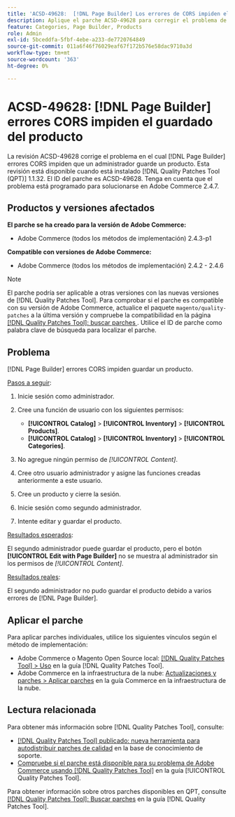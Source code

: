 ```yaml
---
title: 'ACSD-49628:  [!DNL Page Builder] Los errores de CORS impiden el guardado del producto'
description: Aplique el parche ACSD-49628 para corregir el problema de Adobe Commerce donde los errores  [!DNL Page Builder] CORS impiden el guardado del producto.
feature: Categories, Page Builder, Products
role: Admin
exl-id: 5bceddfa-5fbf-4ebe-a233-de7720764849
source-git-commit: 011a6f46f76029eaf67f172b576e58dac9710a3d
workflow-type: tm+mt
source-wordcount: '363'
ht-degree: 0%

---
```


# ACSD-49628: [!DNL Page Builder] errores CORS impiden el guardado del producto

La revisión ACSD-49628 corrige el problema en el cual [!DNL Page Builder] errores CORS impiden que un administrador guarde un producto. Esta revisión está disponible cuando está instalado [!DNL Quality Patches Tool (QPT)] 1.1.32. El ID del parche es ACSD-49628. Tenga en cuenta que el problema está programado para solucionarse en Adobe Commerce 2.4.7.

## Productos y versiones afectados

**El parche se ha creado para la versión de Adobe Commerce:**

* Adobe Commerce (todos los métodos de implementación) 2.4.3-p1

**Compatible con versiones de Adobe Commerce:**

* Adobe Commerce (todos los métodos de implementación) 2.4.2 - 2.4.6

>[!NOTE]
>
>El parche podría ser aplicable a otras versiones con las nuevas versiones de [!DNL Quality Patches Tool]. Para comprobar si el parche es compatible con su versión de Adobe Commerce, actualice el paquete `magento/quality-patches` a la última versión y compruebe la compatibilidad en la página [[!DNL Quality Patches Tool]: buscar parches ](https://experienceleague.adobe.com/tools/commerce-quality-patches/index.html?lang=es). Utilice el ID de parche como palabra clave de búsqueda para localizar el parche.

## Problema

[!DNL Page Builder] errores CORS impiden guardar un producto.

<u>Pasos a seguir</u>:

1. Inicie sesión como administrador.
1. Cree una función de usuario con los siguientes permisos:

   * **[!UICONTROL Catalog]** > **[!UICONTROL Inventory]** > **[!UICONTROL Products]**.
   * **[!UICONTROL Catalog]** > **[!UICONTROL Inventory]** > **[!UICONTROL Categories]**.

1. No agregue ningún permiso de *[!UICONTROL Content]*.
1. Cree otro usuario administrador y asigne las funciones creadas anteriormente a este usuario.
1. Cree un producto y cierre la sesión.
1. Inicie sesión como segundo administrador.
1. Intente editar y guardar el producto.

<u>Resultados esperados</u>:

El segundo administrador puede guardar el producto, pero el botón **[!UICONTROL Edit with Page Builder]** no se muestra al administrador sin los permisos de *[!UICONTROL Content]*.

<u>Resultados reales</u>:

El segundo administrador no pudo guardar el producto debido a varios errores de [!DNL Page Builder].

## Aplicar el parche

Para aplicar parches individuales, utilice los siguientes vínculos según el método de implementación:

* Adobe Commerce o Magento Open Source local: [[!DNL Quality Patches Tool] > Uso](/help/tools/quality-patches-tool/usage.md) en la guía [!DNL Quality Patches Tool].
* Adobe Commerce en la infraestructura de la nube: [Actualizaciones y parches > Aplicar parches](https://experienceleague.adobe.com/docs/commerce-cloud-service/user-guide/develop/upgrade/apply-patches.html?lang=es) en la guía Commerce en la infraestructura de la nube.

## Lectura relacionada

Para obtener más información sobre [!DNL Quality Patches Tool], consulte:

* [[!DNL Quality Patches Tool] publicado: nueva herramienta para autodistribuir parches de calidad](https://experienceleague.adobe.com/es/docs/commerce-operations/tools/quality-patches-tool/quality-patches-tool-to-self-serve-quality-patches) en la base de conocimiento de soporte.
* [Compruebe si el parche está disponible para su problema de Adobe Commerce usando [!DNL Quality Patches Tool]](/help/tools/quality-patches-tool/patches-available-in-qpt/check-patch-for-magento-issue-with-magento-quality-patches.md) en la guía [!UICONTROL Quality Patches Tool].


Para obtener información sobre otros parches disponibles en QPT, consulte [[!DNL Quality Patches Tool]: Buscar parches](https://experienceleague.adobe.com/tools/commerce-quality-patches/index.html?lang=es) en la guía [!DNL Quality Patches Tool].
